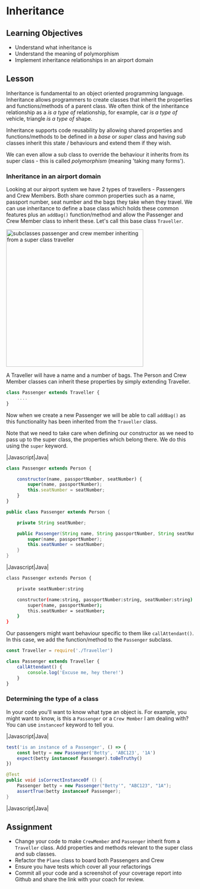 # Inheritance

## Learning Objectives
* Understand what inheritance is
* Understand the meaning of polymorphism
* Implement inheritance relationships in an airport domain

## Lesson
Inheritance is fundamental to an object oriented programming language. Inheritance allows programmers to create classes that inherit the properties and functions/methods of a parent class. We often think of the inheritance relationship as a _is a type of_ relationship, for example, car _is a type of_ vehicle, triangle _is a type of_ shape. 

Inheritance supports code reusability by allowing shared properties and functions/methods to be defined in a _base_ or _super_ class and having _sub_ classes inherit this state / behaviours and extend them if they wish.

We can even allow a sub class to override the behaviour it inherits from its super class - this is called _polymorphism_ (meaning 'taking many forms').

### Inheritance in an airport domain

Looking at our airport system we have 2 types of travellers - Passengers and Crew Members. Both share common properties such as a name, passport number, seat number and the bags they take when they travel. We can use inheritance to define a base class which holds these common features plus an `addBag()` function/method and allow the Passenger and Crew Member class to inherit these. Let's call this base class `Traveller`.

<img width="368" alt="subclasses passenger and crew member inheriting from a super class traveller" src="https://user-images.githubusercontent.com/1316724/152109221-841e6503-2b53-40b8-82ed-1104378c92ff.png">

A Traveller will have a name and a number of bags. The Person and Crew Member classes can inherit these properties by simply extending Traveller.

```javascript
class Passenger extends Traveller {
    ....
}
```

Now when we create a new Passenger we will be able to call `addBag()` as this functionality has been inherited from the `Traveller` class. 

Note that we need to take care when defining our constructor as we need to pass up to the super class, the properties which belong there. We do this using the `super` keyword.

|Javascript|Java|
```javascript
class Passenger extends Person {

    constructor(name, passportNumber, seatNumber) {
        super(name, passportNumber);
        this.seatNumber = seatNumber;
    }
}
```
```java
public class Passenger extends Person {

    private String seatNumber;

    public Passenger(String name, String passportNumber, String seatNumber) {
        super(name, passportNumber);
        this.seatNumber = seatNumber;
    }
}
```
|Javascript|Java|

```bash
class Passenger extends Person {

    private seatNumber:string

    constructor(name:string, passportNumber:string, seatNumber:string) {
        super(name, passportNumber);
        this.seatNumber = seatNumber;
    }
}
```
Our passengers might want behaviour specific to them like `callAttendant()`. In this case, we add the function/method to the `Passenger` subclass.

```javascript
const Traveller = require('./Traveller')

class Passenger extends Traveller {
    callAttendant() {
        console.log('Excuse me, hey there!')
    }
}
```

### Determining the type of a class
In your code you'll want to know what type an object is. For example, you might want to know, is this a `Passenger` or a `Crew Member` I am dealing with? You can use `instanceof` keyword to tell you.

|Javascript|Java|
```javascript
test('is an instance of a Passenger', () => {
    const betty = new Passenger('Betty', 'ABC123', '1A')
    expect(betty instanceof Passenger).toBeTruthy()
})
```
```java
@Test
public void isCorrectInstanceOf () {
    Passenger betty = new Passenger("Betty'", "ABC123", "1A");
    assertTrue(betty instanceof Passenger);
}
```
|Javascript|Java|

## Assignment
* Change your code to make `CrewMember` and `Passenger` inherit from a `Traveller` class. Add properties and methods relevant to the super class and sub classes.
* Refactor the `Plane` class to board both Passengers and Crew 
* Ensure you have tests which cover all your refactorings
* Commit all your code and a screenshot of your coverage report into Github and share the link with your coach for review.


